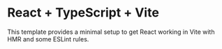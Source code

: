 # React + TypeScript + Vite

This template provides a minimal setup to get React working in Vite with HMR and some ESLint rules.

